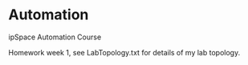 # Automation
ipSpace Automation Course

Homework week 1, see LabTopology.txt for details of my lab topology.
